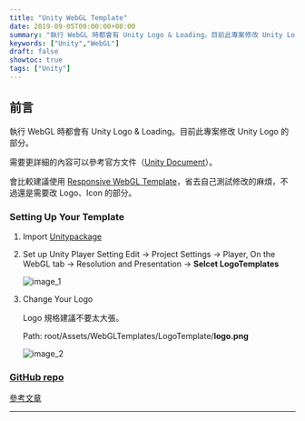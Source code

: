 ```yaml
---
title: "Unity WebGL Template"
date: 2019-09-05T00:00:00+08:00
summary: "執行 WebGL 時都會有 Unity Logo & Loading。目前此專案修改 Unity Logo 的部分。"
keywords: ["Unity","WebGL"]
draft: false
showtoc: true
tags: ["Unity"]
---
```


## 前言

執行 WebGL 時都會有 Unity Logo & Loading。目前此專案修改 Unity Logo 的部分。

需要更詳細的內容可以參考官方文件（[Unity Document](https://docs.unity3d.com/Manual/webgl-templates.html)）。

會比較建議使用 [Responsive WebGL Template](https://assetstore.unity.com/packages/tools/gui/responsive-webgl-template-117308)，省去自己測試修改的麻煩，不過還是需要改 Logo、Icon 的部分。

### Setting Up Your Template


1. Import [Unitypackage](https://github.com/hybrid274/UnityWebGLTemplate/blob/master/build/release.unitypackage)

1. Set up Unity Player Setting
    Edit -> Project Settings -> Player, On the WebGL tab -> Resolution and Presentation -> **Selcet LogoTemplates**

    ![image_1](https://raw.githubusercontent.com/hybrid274/UnityWebGLTemplate/master/images/logotemplate.jpg)

1. Change Your Logo

    Logo 規格建議不要太大張。

    Path: root/Assets/WebGLTemplates/LogoTemplate/**logo.png**

    ![image_2](https://raw.githubusercontent.com/hybrid274/UnityWebGLTemplate/master/images/setinglogo.JPG)

### [GitHub repo](https://github.com/Wenrong274/UnityWebGLTemplate)

[參考文章](https://ocias.com/blog/how-to-set-up-a-unity-webgl-template/)

________________________________________________________________________________
